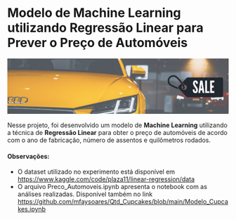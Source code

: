 # Modelo de Machine Learning utilizando Regressão Linear para Prever o Preço de Automóveis

![alt text](https://github.com/mfaysoares/Simulador_Preco_Carros/blob/main/text_cover.png)

Nesse projeto, foi desenvolvido um modelo de **Machine Learning** utilizando a técnica de **Regressão Linear** para obter o preço de automóveis de acordo com o ano de fabricação, número de assentos e quilômetros rodados.

#### **Observações:**

*   O dataset utilizado no experimento está disponível em https://www.kaggle.com/code/plaza11/linear-regression/data
*   O arquivo Preco_Automoveis.ipynb apresenta o notebook com as análises realizadas. Disponível também no link https://github.com/mfaysoares/Qtd_Cupcakes/blob/main/Modelo_Cupcakes.ipynb
